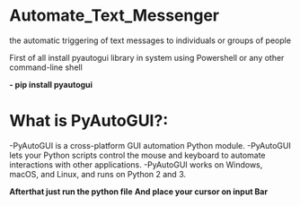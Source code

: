 # Automate_Text_Messenger
 the automatic triggering of text messages to individuals or groups of people

First of all install pyautogui library in system using Powershell or any other command-line shell
 
 <b>- pip install pyautogui</b>
  
# What is PyAutoGUI?:
-PyAutoGUI is a cross-platform GUI automation Python module.
-PyAutoGUI lets your Python scripts control the mouse and keyboard to automate interactions with other applications.
-PyAutoGUI works on Windows, macOS, and Linux, and runs on Python 2 and 3.

<b>Afterthat just run the python file</b>
<b>And place your cursor on input Bar</b> 

